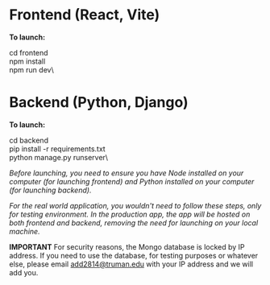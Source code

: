 # Frontend (React, Vite)
**To launch:**

cd frontend\
npm install\
npm run dev\


# Backend (Python, Django)
**To launch:**

cd backend\
pip install -r requirements.txt\
python manage.py runserver\

*Before launching, you need to ensure you have Node installed on your computer (for launching frontend) and Python installed on your computer (for launching backend).*

*For the real world application, you wouldn't need to follow these steps, only for testing environment. In the production app, the app will be hosted on both frontend and backend, removing the need for launching on your local machine.*

**IMPORTANT**
For security reasons, the Mongo database is locked by IP address. If you need to use the database, for testing purposes or whatever else, please email add2814@truman.edu with your IP address and we will add you.